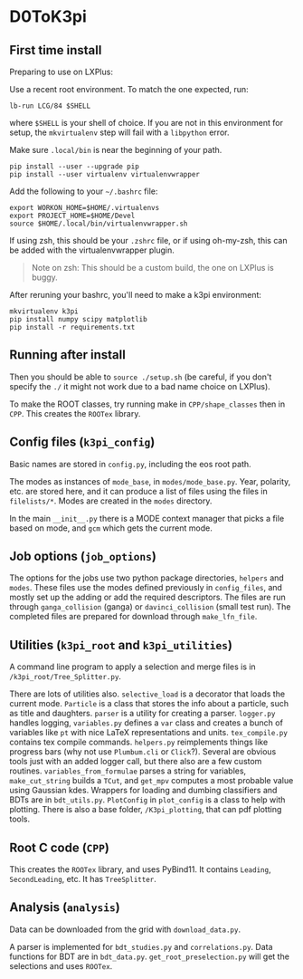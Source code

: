 # D0ToK3pi


## First time install

Preparing to use on LXPlus:

Use a recent root environment. To match the one expected, run:

```
lb-run LCG/84 $SHELL
```

where `$SHELL` is your shell of choice. If you are not in this environment for setup, the `mkvirtualenv` step will fail with a `libpython` error.

Make sure `.local/bin` is near the beginning of your path.

```
pip install --user --upgrade pip
pip install --user virtualenv virtualenvwrapper
```

Add the following to your `~/.bashrc` file:

```
export WORKON_HOME=$HOME/.virtualenvs
export PROJECT_HOME=$HOME/Devel
source $HOME/.local/bin/virtualenvwrapper.sh
```

If using zsh, this should be your `.zshrc` file, or if using oh-my-zsh, this can be added with the virtualenvwrapper plugin.

> Note on zsh:
> This should be a custom build, the one on LXPlus is buggy.

After reruning your bashrc, you'll need to make a k3pi environment:

```
mkvirtualenv k3pi
pip install numpy scipy matplotlib
pip install -r requirements.txt
```

## Running after install

Then you should be able to `source ./setup.sh` (be careful, if you don't specify the `./` it might not work due to a bad name choice on LXPlus).

To make the ROOT classes, try running make in `CPP/shape_classes` then in `CPP`. This creates the `ROOTex` library.


## Config files (`k3pi_config`)

Basic names are stored in `config.py`, including the eos root path. 

The modes as instances of `mode_base`, in `modes/mode_base.py`. Year, polarity, etc. are stored here, and it can produce a list of files using the files in `filelists/*`. Modes are created in the `modes` directory.

In the main `__init__.py` there is a MODE context manager that picks a file based on mode, and `gcm` which gets the current mode.

## Job options (`job_options`)

The options for the jobs use two python package directories, `helpers` and `modes`. These files use the modes defined previously in `config_files`, and mostly set up the adding or add the required descriptors. The files are run through `ganga_collision` (ganga) or `davinci_collision` (small test run). The completed files are prepared for download through `make_lfn_file`.

## Utilities (`k3pi_root` and `k3pi_utilities`)

A command line program to apply a selection and merge files is in `/k3pi_root/Tree_Splitter.py`.

There are lots of utilities also. `selective_load` is a decorator that loads the current mode.  `Particle` is a class that stores the info about a particle, such as title and daughters. `parser` is a utility for creating a parser. `logger.py` handles logging, `variables.py` defines a `var` class and creates a bunch of variables like `pt` with nice LaTeX representations and units. `tex_compile.py` contains tex compile commands. `helpers.py` reimplements things like progress bars (why not use `Plumbum.cli` or `Click`?). Several are obvious tools just with an added logger call, but there also are a few custom routines. `variables_from_formulae` parses a string for variables, `make_cut_string` builds a `TCut`, and `get_mpv` computes a most probable value using Gaussian kdes. Wrappers for loading and dumbing classifiers and BDTs are in `bdt_utils.py`. `PlotConfig` in `plot_config` is a class to help with plotting. There is also a base folder, `/K3pi_plotting`, that can pdf plotting tools.

## Root C code (`CPP`)

This creates the `ROOTex` library, and uses PyBind11. It contains `Leading`, `SecondLeading`, etc. It has `TreeSplitter`.

## Analysis (`analysis`)

Data can be downloaded from the grid with `download_data.py`.

A parser is implemented for `bdt_studies.py` and `correlations.py`. Data functions for BDT are in `bdt_data.py`. `get_root_preselection.py` will get the selections and uses `ROOTex`.
